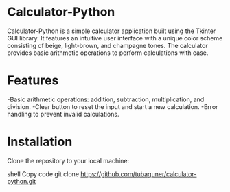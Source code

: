 # Calculator-Python

Calculator-Python is a simple calculator application built using the Tkinter GUI library. It features an intuitive user interface with a unique color scheme consisting of beige, light-brown, and champagne tones. The calculator provides basic arithmetic operations to perform calculations with ease.

# Features

-Basic arithmetic operations: addition, subtraction, multiplication, and division.
-Clear button to reset the input and start a new calculation.
-Error handling to prevent invalid calculations.

# Installation

Clone the repository to your local machine:

shell
Copy code
git clone https://github.com/tubaguner/calculator-python.git
